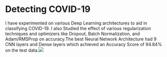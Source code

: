 # Detecting COVID-19 

I have experimented on various Deep Learning architectures to aid in classifying COVID-19. I also Studied the effect of various regularization techniques and optimizers like Dropout, Batch Normalization, and Adam/RMSProp on accuracy.The best Neural Network Architecture had 9 CNN layers and Dense layers which achieved an Accuracy Score of 94.84% on the test data.[![](Architecture)](https://github.com/thevoxium/Covid-Detect/blob/71419d3c1a2107d06ed7ff76b10b0a5c17bee272/normal_save.pth.png)
